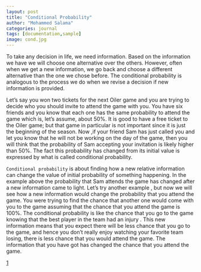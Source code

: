 ```yaml
---
layout: post
title: "Conditional Probability"
author: "Mohammed Salama"
categories: journal
tags: [documentation,sample]
image: cond.jpg
---
```

To take any decision in life, we need information. Based on the information we have we will choose one alternative over the others. However, often when we get a new information, we go back and choose a different alternative than the one we chose before. The conditional probability is analogous to the process we do when we revise a decision if new information is provided.

Let’s say you won two tickets for the next Oiler game and you are trying to decide who you should invite to attend the game with you. You have six friends and you know that each one has the same probability to attend the game which is, let’s assume, about 50%. It is good to have a free ticket to the Oiler game; but that game in particular is not important since it is just the beginning of the season. Now ,if your friend Sam has just called you and let you know that he will not be working on the day of the game, then you will think that the probability of Sam accepting your invitation is likely higher than 50%. The fact this probability has changed
from its initial value is expressed by what is called conditional probability.

`Conditional probability` is about finding how a new relative information can change the value of initial probability of something happening. In the example above the probability that Sam attends the game has changed after a new information came to light. Let’s try another example , but now we will see how a new information would change the probability that you attend the game. You were trying to find the chance that another one would come with you to the game assuming that the chance that you attend the game is 100%.
The conditional probability is like the chance that you go to the game knowing that the best player in the team had an injury . This new information means that you expect there will be less chance that you go to the game, and hence you don’t really enjoy watching your favorite team losing, there is less chance that you would attend the game. The information that you have got has changed the chance that you attend the game.

[1](https://www.facebook.com/watch/?v=430492497484549)

